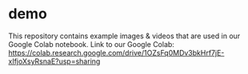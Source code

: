 # demo

This repository contains example images & videos that are used in our Google Colab notebook. 
Link to our Google Colab: https://colab.research.google.com/drive/1OZsFq0MDv3bkHrf7jE-xIfjoXsyRsnaE?usp=sharing
